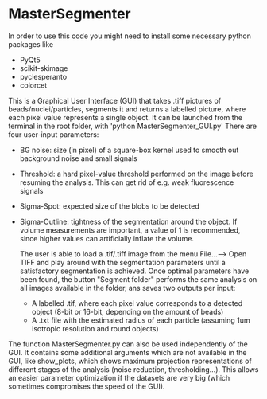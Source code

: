 # MasterSegmenter

In order to use this code you might need to install some necessary python packages like
* PyQt5
* scikit-skimage
* pyclesperanto
* colorcet

This is a Graphical User Interface (GUI) that takes .tiff pictures of beads/nuclei/particles, segments it and returns a labelled picture, where each pixel value represents a single object.
It can be launched from the terminal in the root folder, with 'python MasterSegmenter_GUI.py'
There are four user-input parameters:

* BG noise: size (in pixel) of a square-box kernel used to smooth out background noise and small signals
* Threshold: a hard pixel-value threshold performed on the image before resuming the analysis. This can get rid of e.g. weak fluorescence signals
* Sigma-Spot: expected size of the blobs to be detected
* Sigma-Outline: tightness of the segmentation around the object. If volume measurements are important, a value of 1 is recommended, since higher values can artificially inflate the volume.

  The user is able to load a .tif/.tiff image from the menu File...--> Open TIFF and play around with the segmentation parameters until a satisfactory segmentation is achieved.
  Once optimal parameters have been found, the button "Segment folder" performs the same analysis on all images available in the folder, ans saves two outputs per input:
  * A labelled .tif, where each pixel value corresponds to a detected object (8-bit or 16-bit, depending on the amount of beads)
  * A .txt file with the estimated radius of each particle (assuming 1um isotropic resolution and round objects)
 
The function MasterSegmenter.py can also be used independently of the GUI. It contains some additional arguments which are not available in the GUI, like show_plots, which shows maximum projection representations of different stages of the analysis (noise reduction, thresholding...). This allows an easier parameter optimization if the datasets are very big (which sometimes compromises the speed of the GUI).
  


